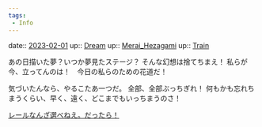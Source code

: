 ```yaml
---
tags:
 - Info
---
```


date:: [2023-02-01](/Daily_Note/2023-02-01.md)
up:: [Dream](Bar/Novel/Topics/Dream.md)
up:: [Merai_Hezagami](Bar/Novel/Nacaria/Merai_Hezagami.md)
up:: [Train](Bar/Novel/Situation/Train.md)

あの日描いた夢？いつか夢見たステージ？
そんな幻想は捨てちまえ！
私らが今、立ってんのは！　今日の私らのための花道だ！

気づいたんなら、やるこたあ一つだ。
全部、全部ぶっちぎれ！
何もかも忘れちまうくらい、早く、遠く、どこまでもいっちまうのさ！

[レールなんざ選べねえ。だったら！](../Teino/Info/レールなんざ選べねえ。だったら！.md)
